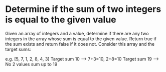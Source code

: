 # Determine if the sum of two integers is equal to the given value

Given an array of integers and a value, determine if there are any two integers in the array whose sum is equal to the given value. Return true if the sum exists and return false if it does not. Consider this array and the target sums:

e.g. [5, 7, 1, 2, 8, 4, 3]
Target sum 10 --> 7+3=10, 2+8=10
Target sum 19 --> No 2 values sum up to 19